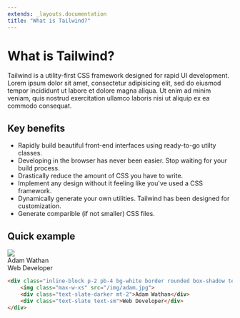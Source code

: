```yaml
---
extends: _layouts.documentation
title: "What is Tailwind?"
---
```


# What is Tailwind?

Tailwind is a utility-first CSS framework designed for rapid UI development. Lorem ipsum dolor sit amet, consectetur adipisicing elit, sed do eiusmod tempor incididunt ut labore et dolore magna aliqua. Ut enim ad minim veniam, quis nostrud exercitation ullamco laboris nisi ut aliquip ex ea commodo consequat.

## Key benefits

- Rapidly build beautiful front-end interfaces using ready-to-go utilty classes.
- Developing in the browser has never been easier. Stop waiting for your build process.
- Drastically reduce the amount of CSS you have to write.
- Implement any design without it feeling like you've used a CSS framework.
- Dynamically generate your own utilities. Tailwind has been designed for customization.
- Generate comparible (if not smaller) CSS files.

## Quick example

<div class="inline-block p-2 pb-4 bg-white border rounded box-shadow text-center">
    <img class="max-w-xs" src="/img/adam.jpg">
    <div class="text-slate-darker mt-2">Adam Wathan</div>
    <div class="text-slate text-sm">Web Developer</div>
</div>

```html
<div class="inline-block p-2 pb-4 bg-white border rounded box-shadow text-center">
    <img class="max-w-xs" src="/img/adam.jpg">
    <div class="text-slate-darker mt-2">Adam Wathan</div>
    <div class="text-slate text-sm">Web Developer</div>
</div>
```
